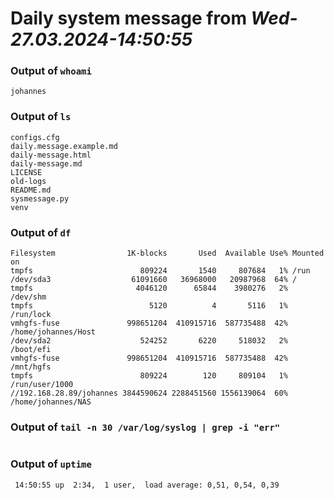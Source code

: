 # Daily system message from *Wed-27.03.2024-14:50:55*

### Output of `whoami`
```
johannes
```

### Output of `ls`
```
configs.cfg
daily.message.example.md
daily-message.html
daily-message.md
LICENSE
old-logs
README.md
sysmessage.py
venv
```

### Output of `df`
```
Filesystem                1K-blocks       Used  Available Use% Mounted on
tmpfs                        809224       1540     807684   1% /run
/dev/sda3                  61091660   36968000   20987968  64% /
tmpfs                       4046120      65844    3980276   2% /dev/shm
tmpfs                          5120          4       5116   1% /run/lock
vmhgfs-fuse               998651204  410915716  587735488  42% /home/johannes/Host
/dev/sda2                    524252       6220     518032   2% /boot/efi
vmhgfs-fuse               998651204  410915716  587735488  42% /mnt/hgfs
tmpfs                        809224        120     809104   1% /run/user/1000
//192.168.28.89/johannes 3844590624 2288451560 1556139064  60% /home/johannes/NAS
```

### Output of `tail -n 30 /var/log/syslog | grep -i "err"`
```
```

### Output of `uptime`
```
 14:50:55 up  2:34,  1 user,  load average: 0,51, 0,54, 0,39
```

